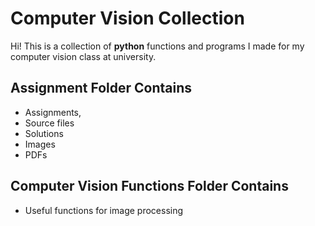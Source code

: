 # Computer Vision Collection

Hi! This is a collection of **python** functions and programs I made for my computer vision class at university.

## Assignment Folder Contains
- Assignments,
- Source files
- Solutions
- Images
- PDFs

## Computer Vision Functions Folder Contains
- Useful functions for image processing
